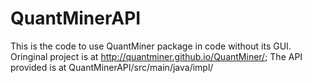 # QuantMinerAPI
This is the code to use QuantMiner package in code without its GUI.
Oringinal project is at http://quantminer.github.io/QuantMiner/;
The API provided is at QuantMinerAPI/src/main/java/impl/ 

